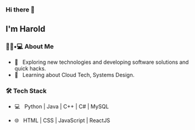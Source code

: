 ### Hi there 👋<h2> I'm Harold</h2>

<h3> 👨🏻•💻 About Me </h3>

- 🤔 &nbsp; Exploring new technologies and developing software solutions and quick hacks.
- 🌱 &nbsp; Learning about Cloud Tech, Systems Design.


<h3>🛠 Tech Stack</h3>

- 💻 &nbsp; Python | Java | C++ | C# | MySQL

- 🌐 &nbsp; HTML | CSS | JavaScript | ReactJS

